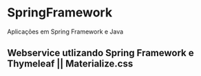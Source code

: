 # SpringFramework
Aplicações em Spring Framework e Java 
 
 
<h2>Webservice utlizando Spring Framework e Thymeleaf || Materialize.css</h2>
